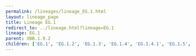 ```yaml
---
permalink: /lineages/lineage_EG.1.html
layout: lineage_page
title: Lineage EG.1
redirect_to: ../lineage.html?lineage=EG.1
lineage: EG.1
parent: XBB.1.9.2
children: ['EG.1', 'EG.1.2', 'EG.1.3', 'EG.1.4', 'EG.1.4.1', 'EG.1.5', 'EG.1.6', 'EG.1.8']
---
```

